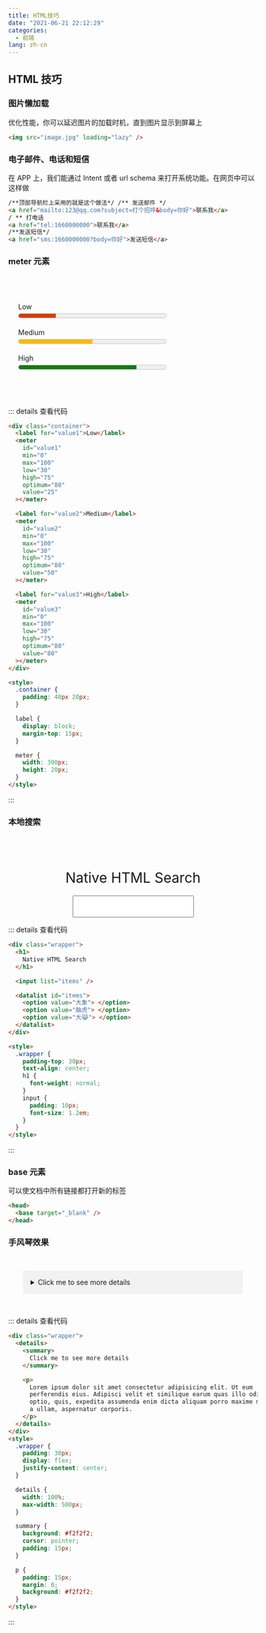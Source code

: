 ```yaml
---
title: HTML技巧
date: "2021-06-21 22:12:29"
categories:
  - 前端
lang: zh-cn
---
```


## HTML 技巧

### 图片懒加载

优化性能，你可以延迟图片的加载时机，直到图片显示到屏幕上

```html
<img src="image.jpg" loading="lazy" />
```

### 电子邮件、电话和短信

在 APP 上，我们能通过 Intent 或者 url schema 来打开系统功能。在网页中可以这样做

```html
/**顶部导航栏上采用的就是这个做法*/ /** 发送邮件 */
<a href="mailto:123@qq.com?subject=打个招呼&body=你好">联系我</a>
/ ** 打电话
<a href="tel:1660000000">联系我</a>
/**发送短信*/
<a href="sms:1660000000?body=你好">发送短信</a>
```

### meter 元素

<div class="container1">
  <label for="value1">Low</label>
  <meter
    id="value1"
    min="0"
    max="100"
    low="30"
    high="75"
    optimum="80"
    value="25"
  ></meter>

<label for="value2">Medium</label>
<meter
  id="value2"
  min="0"
  max="100"
  low="30"
  high="75"
  optimum="80"
  value="50"> </meter>

<label for="value3">High</label>
<meter
id="value3"
min="0"
max="100"
low="30"
high="75"
optimum="80"
value="80"> </meter>

</div>

<style>
  .container1 {
    padding: 40px 20px;
  }

  .container1 label {
    display: block;
    margin-top: 15px;
  }

  .container1 meter {
    width: 300px;
    height: 20px;
  }
</style>

::: details 查看代码

```html
<div class="container">
  <label for="value1">Low</label>
  <meter
    id="value1"
    min="0"
    max="100"
    low="30"
    high="75"
    optimum="80"
    value="25"
  ></meter>

  <label for="value2">Medium</label>
  <meter
    id="value2"
    min="0"
    max="100"
    low="30"
    high="75"
    optimum="80"
    value="50"
  ></meter>

  <label for="value3">High</label>
  <meter
    id="value3"
    min="0"
    max="100"
    low="30"
    high="75"
    optimum="80"
    value="80"
  ></meter>
</div>

<style>
  .container {
    padding: 40px 20px;
  }

  label {
    display: block;
    margin-top: 15px;
  }

  meter {
    width: 300px;
    height: 20px;
  }
</style>
```

:::

### 本地搜索

<div class="wrapper">
  <h1>
    Native HTML Search
  </h1>

  <input list="items" />

  <datalist id="items">
    <option value="Marko Denic"> </option>
    <option value="FreeCodeCamp"> </option>
    <option value="FreeCodeTools"> </option>
    <option value="Web Development"> </option>
    <option value="Web Developer"> </option>
  </datalist>
</div>

<style>
  .wrapper {
    padding-top: 30px;
    text-align: center;
    h1 {
      font-weight: normal;
    }
    input {
      padding: 10px;
      font-size: 1.2em;
    }
  }
</style>

::: details 查看代码

```html
<div class="wrapper">
  <h1>
    Native HTML Search
  </h1>

  <input list="items" />

  <datalist id="items">
    <option value="大象"> </option>
    <option value="脑虎"> </option>
    <option value="大😹"> </option>
  </datalist>
</div>

<style>
  .wrapper {
    padding-top: 30px;
    text-align: center;
    h1 {
      font-weight: normal;
    }
    input {
      padding: 10px;
      font-size: 1.2em;
    }
  }
</style>
```

:::

### base 元素

可以使文档中所有链接都打开新的标签

```html
<head>
  <base target="_blank" />
</head>
```

### 手风琴效果

<div class="wrapper1">
  <details>
    <summary>
      Click me to see more details
    </summary>

    <p>
      Lorem ipsum dolor sit amet consectetur adipisicing elit. Ut eum
      perferendis eius. Adipisci velit et similique earum quas illo odio rerum
      optio, quis, expedita assumenda enim dicta aliquam porro maxime minima sed
      a ullam, aspernatur corporis.
    </p>

  </details>
</div>
<style>
  .wrapper1{
    padding: 30px;
    display: flex;
    justify-content: center;
  }
  .wrapper1 details {
    width: 100%;
    max-width: 500px;
  }
  .wrapper1 summary {
    background: #f2f2f2;
    cursor: pointer;
    padding: 15px;
  }
  .wrapper1 p {
    padding: 15px;
    margin: 0;
    background: #f2f2f2;
  }
</style>

::: details 查看代码

```html
<div class="wrapper">
  <details>
    <summary>
      Click me to see more details
    </summary>

    <p>
      Lorem ipsum dolor sit amet consectetur adipisicing elit. Ut eum
      perferendis eius. Adipisci velit et similique earum quas illo odio rerum
      optio, quis, expedita assumenda enim dicta aliquam porro maxime minima sed
      a ullam, aspernatur corporis.
    </p>
  </details>
</div>
<style>
  .wrapper {
    padding: 30px;
    display: flex;
    justify-content: center;
  }

  details {
    width: 100%;
    max-width: 500px;
  }

  summary {
    background: #f2f2f2;
    cursor: pointer;
    padding: 15px;
  }

  p {
    padding: 15px;
    margin: 0;
    background: #f2f2f2;
  }
</style>
```

:::
